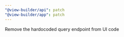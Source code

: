 ```yaml
---
"@view-builder/api": patch
"@view-builder/app": patch
---
```


Remove the hardocoded query endpoint from UI code
